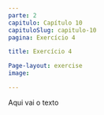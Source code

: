 ```yaml
---
parte: 2
capitulo: Capítulo 10
capituloSlug: capitulo-10
pagina: Exercício 4

title: Exercício 4

Page-layout: exercise
image:

---
```


Aqui vai o texto
